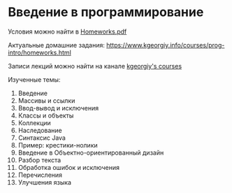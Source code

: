 # Введение в программирование

Условия можно найти в [Homeworks.pdf](Homeworks.pdf)

Актуальные домашние задания: https://www.kgeorgiy.info/courses/prog-intro/homeworks.html

Записи лекций можно найти на канале [kgeorgiy's courses](https://www.youtube.com/c/kgeorgiycourses/videos)

Изученные темы:
1. Введение
2. Массивы и ссылки
3. Ввод-вывод и исключения
4. Классы и объекты
5. Коллекции
6. Наследование
7. Синтаксис Java
8. Пример: крестики-нолики
9. Введение в Объектно-ориентированный дизайн
10. Разбор текста
11. Обработка ошибок и исключения
12. Перечисления
13. Улучшения языка
